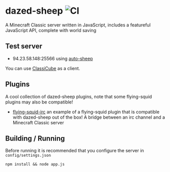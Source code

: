 dazed-sheep ![CI](https://github.com/PrismarineJS/dazed-sheep/workflows/CI/badge.svg)
===========

A Minecraft Classic server written in JavaScript, includes a featureful JavaScript API, complete with world saving

## Test server

* 94.23.58.148:25566 using [auto-sheep](https://github.com/rom1504/auto-sheep)

You can use [ClassiCube](https://www.classicube.net/) as a client.

## Plugins
A cool collection of dazed-sheep plugins, note that some flying-squid plugins may also be compatible!
* [flying-squid-irc](https://github.com/rom1504/flying-squid-irc) an example of a flying-squid plugin that is compatible with dazed-sheep out of the box! A bridge between an irc channel and a Minecraft Classic server

## Building / Running

Before running it is recommended that you configure the server in `config/settings.json`

    npm install && node app.js
